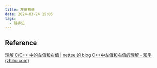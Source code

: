 ```yaml
---
title: 左值右值
date: 2024-03-24 15:05
tags:
  - 随手记
---
```


## Reference

[理解 C/C++ 中的左值和右值 | nettee 的 blog](https://nettee.github.io/posts/2018/Understanding-lvalues-and-rvalues-in-C-and-C/)
[C++中左值和右值的理解 - 知乎 (zhihu.com)](https://zhuanlan.zhihu.com/p/240833006)